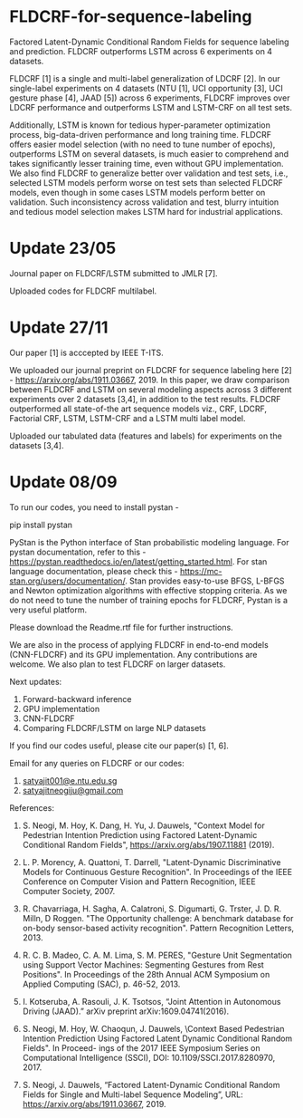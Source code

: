 # FLDCRF-for-sequence-labeling

Factored Latent-Dynamic Conditional Random Fields for sequence labeling and prediction. FLDCRF outperforms LSTM across 6 experiments on 4 datasets.  

FLDCRF [1] is a single and multi-label generalization of LDCRF [2]. In our single-label experiments on 4 datasets (NTU [1], UCI opportunity [3], UCI gesture phase [4], JAAD [5]) across 6 experiments, FLDCRF improves over LDCRF performance and outperforms LSTM and LSTM-CRF on all test sets. 

Additionally, LSTM is known for tedious hyper-parameter optimization process, big-data-driven performance and long training time. FLDCRF offers easier model selection (with no need to tune number of epochs), outperforms LSTM on several datasets, is much easier to comprehend and takes significantly lesser training time, even without GPU implementation. We also find FLDCRF to generalize better over validation and test sets, i.e., selected LSTM models perform worse on test sets than selected FLDCRF models, even though in some cases LSTM models perform better on validation. Such inconsistency across validation and test, blurry intuition and tedious model selection makes LSTM hard for industrial applications.

# Update 23/05

Journal paper on FLDCRF/LSTM submitted to JMLR [7].

Uploaded codes for FLDCRF multilabel.


# Update 27/11

Our paper [1] is acccepted by IEEE T-ITS.

We uploaded our journal preprint on FLDCRF for sequence labeling here [2] - https://arxiv.org/abs/1911.03667, 2019. In this paper, we draw comparison between FLDCRF and LSTM on several modeling aspects across 3 different experiments over 2 datasets [3,4], in addition to the test results. FLDCRF outperformed all state-of-the art sequence models viz., CRF, LDCRF, Factorial CRF, LSTM, LSTM-CRF and a LSTM multi label model.

Uploaded our tabulated data (features and labels) for experiments on the datasets [3,4].


# Update 08/09

To run our codes, you need to install pystan - 

pip install pystan

PyStan is the Python interface of Stan probabilistic modeling language. For pystan documentation, refer to this - https://pystan.readthedocs.io/en/latest/getting_started.html. For stan language documentation, please check this - https://mc-stan.org/users/documentation/. Stan provides easy-to-use BFGS, L-BFGS and Newton optimization algorithms with effective stopping criteria. As we do not need to tune the number of training epochs for FLDCRF, Pystan is a very useful platform.

Please download the Readme.rtf file for further instructions.  

We are also in the process of applying FLDCRF in end-to-end models (CNN-FLDCRF) and its GPU implementation. Any contributions are welcome. We also plan to test FLDCRF on larger datasets.

Next updates:
1. Forward-backward inference
2. GPU implementation
3. CNN-FLDCRF
4. Comparing FLDCRF/LSTM on large NLP datasets

If you find our codes useful, please cite our paper(s) [1, 6].

Email for any queries on FLDCRF or our codes:
1. satyajit001@e.ntu.edu.sg
2. satyajitneogiju@gmail.com



References:
1. S. Neogi, M. Hoy, K. Dang, H. Yu, J. Dauwels, "Context Model for Pedestrian Intention Prediction using Factored Latent-Dynamic Conditional Random Fields", https://arxiv.org/abs/1907.11881 (2019).
2. L. P. Morency, A. Quattoni, T. Darrell, "Latent-Dynamic Discriminative Models for Continuous Gesture Recognition". In Proceedings of the IEEE Conference on Computer Vision
and Pattern Recognition, IEEE Computer Society, 2007.
3. R. Chavarriaga, H. Sagha, A. Calatroni, S. Digumarti, G. Trster, J. D. R. Milln, D Roggen.
"The Opportunity challenge: A benchmark database for on-body sensor-based activity
recognition". Pattern Recognition Letters, 2013.
4. R. C. B. Madeo, C. A. M. Lima, S. M. PERES, "Gesture Unit Segmentation using Support
Vector Machines: Segmenting Gestures from Rest Positions". In Proceedings of the 28th
Annual ACM Symposium on Applied Computing (SAC), p. 46-52, 2013.
5. I. Kotseruba, A. Rasouli, J. K. Tsotsos, “Joint Attention in Autonomous Driving (JAAD).” arXiv preprint arXiv:1609.04741(2016).

6. S. Neogi, M. Hoy, W. Chaoqun, J. Dauwels, \Context Based Pedestrian Intention Prediction
Using Factored Latent Dynamic Conditional Random Fields". In Proceed-
ings of the 2017 IEEE Symposium Series on Computational Intelligence (SSCI), DOI:
10.1109/SSCI.2017.8280970, 2017.

7. S. Neogi, J. Dauwels, “Factored Latent-Dynamic Conditional Random
Fields for Single and Multi-label Sequence Modeling”, URL:
https://arxiv.org/abs/1911.03667, 2019.
